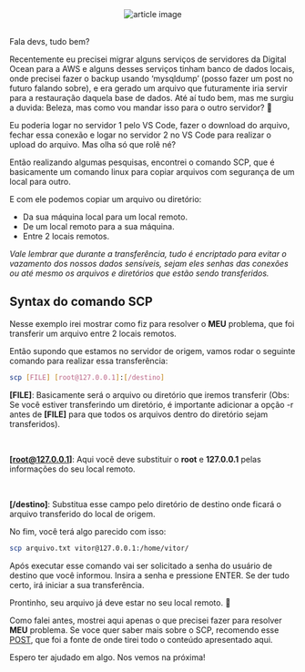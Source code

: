 <center> <img src="https://myembeddeddiary.files.wordpress.com/2016/04/scp-between-linux-computers-featured.jpg?w=760" alt="article image"></img> </center>

<br>

Fala devs, tudo bem?

Recentemente eu precisei migrar alguns serviços de servidores da Digital Ocean para a AWS e alguns desses serviços tinham banco de dados locais, onde precisei fazer o backup usando ‘mysqldump’ (posso fazer um post no futuro falando sobre), e era gerado um arquivo que futuramente iria servir para a restauração daquela base de dados. Até aí tudo bem, mas me surgiu a duvida: Beleza, mas como vou mandar isso para o outro servidor? 🤔

Eu poderia logar no servidor 1 pelo VS Code, fazer o download do arquivo, fechar essa conexão e logar no servidor 2 no VS Code para realizar o upload do arquivo. Mas olha só que rolê né?

Então realizando algumas pesquisas, encontrei o comando SCP, que é basicamente um comando linux para copiar arquivos com segurança de um local para outro.

E com ele podemos copiar um arquivo ou diretório:

- Da sua máquina local para um local remoto.
- De um local remoto para a sua máquina.
- Entre 2 locais remotos.

*Vale lembrar que durante a transferência, tudo é encriptado para evitar o vazamento dos nossos dados sensíveis, sejam eles senhas das conexões ou até mesmo os arquivos e diretórios que estão sendo transferidos.*

## Syntax do comando SCP

Nesse exemplo irei mostrar como fiz para resolver o **MEU** problema, que foi transferir um arquivo entre 2 locais remotos.

Então supondo que estamos no servidor de origem, vamos rodar o seguinte comando para realizar essa transferência:

```bash
scp [FILE] [root@127.0.0.1]:[/destino]
```

**[FILE]**: Basicamente será o arquivo ou diretório que iremos transferir (Obs: Se você estiver transferindo um diretório, é importante adicionar a opção -r antes de **[FILE]** para que todos os arquivos dentro do diretório sejam transferidos).

<br>

**[root@127.0.0.1]**: Aqui você deve substituir o **root** e **127.0.0.1** pelas informações do seu local remoto.

<br>

**[/destino]**: Substitua esse campo pelo diretório de destino onde ficará o arquivo transferido do local de origem.

No fim, você terá algo parecido com isso:

```bash
scp arquivo.txt vitor@127.0.0.1:/home/vitor/
```

Após executar esse comando vai ser solicitado a senha do usuário de destino que você informou. Insira a senha e pressione ENTER. Se der tudo certo, irá iniciar a sua transferência.

Prontinho, seu arquivo já deve estar no seu local remoto. 🤩

Como falei antes, mostrei aqui apenas o que precisei fazer para resolver **MEU** problema.
Se voce quer saber mais sobre o SCP, recomendo esse <a href="https://linuxize.com/post/how-to-use-scp-command-to-securely-transfer-files/" target="_blank">POST</a>, que foi a fonte de onde tirei todo o conteúdo apresentado aqui.

Espero ter ajudado em algo. Nos vemos na próxima!
